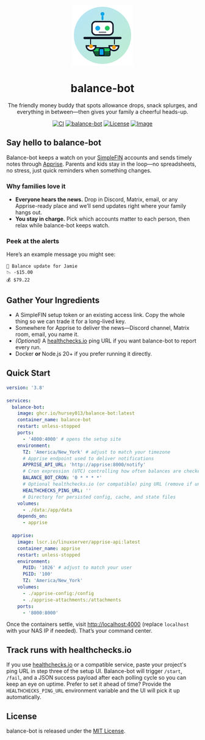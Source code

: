 <p align="center">
  <picture>
    <img alt="Balance-Bot logo" src="logo.svg" width="160" height="160">
  </picture>
</p>

<h1 align="center">balance-bot</h1>

<p align="center">
  The friendly money buddy that spots allowance drops, snack splurges, and everything in between—then gives your family a cheerful heads-up.
</p>

<p align="center">
  <a href="https://github.com/hursey013/balance-bot/actions"><img alt="CI" src="https://img.shields.io/github/actions/workflow/status/hursey013/balance-bot/ci.yml?label=CI&logo=github"></a>
  <a href="#"><img src="https://healthchecks.io/b/2/ef357726-9130-4e27-a62f-31f261558af1.svg" alt="balance-bot"></a>
  <a href="https://github.com/hursey013/balance-bot/blob/main/LICENSE"><img alt="License" src="https://img.shields.io/badge/license-MIT-0EA5E9"></a>
  <a href="https://ghcr.io/hursey013/balance-bot"><img alt="Image" src="https://img.shields.io/badge/ghcr-image-blue"></a>
</p>

## Say hello to balance-bot

Balance-bot keeps a watch on your [SimpleFIN](https://beta-bridge.simplefin.org) accounts and sends timely notes through [Apprise](https://github.com/caronc/apprise). Parents and kids stay in the loop—no spreadsheets, no stress, just quick reminders when something changes.

### Why families love it

- **Everyone hears the news.** Drop in Discord, Matrix, email, or any Apprise-ready place and we’ll send updates right where your family hangs out.
- **You stay in charge.** Pick which accounts matter to each person, then relax while balance-bot keeps watch.

### Peek at the alerts

Here’s an example message you might see:

```
🏦 Balance update for Jamie
📉 -$15.00
💰 $79.22
```

## Gather Your Ingredients

- A SimpleFIN setup token or an existing access link. Copy the whole thing so we can trade it for a long-lived key.
- Somewhere for Apprise to deliver the news—Discord channel, Matrix room, email, you name it.
- _(Optional)_ A [healthchecks.io](https://healthchecks.io) ping URL if you want balance-bot to report every run.
- Docker **or** Node.js 20+ if you prefer running it directly.

## Quick Start

```yaml
version: '3.8'

services:
  balance-bot:
    image: ghcr.io/hursey013/balance-bot:latest
    container_name: balance-bot
    restart: unless-stopped
    ports:
      - '4000:4000' # opens the setup site
    environment:
      TZ: 'America/New_York' # adjust to match your timezone
      # Apprise endpoint used to deliver notifications
      APPRISE_API_URL: 'http://apprise:8000/notify'
      # Cron expression (UTC) controlling how often balances are checked
      BALANCE_BOT_CRON: '0 * * * *'
      # Optional healthchecks.io (or compatible) ping URL (remove if unused)
      HEALTHCHECKS_PING_URL: ''
      # Directory for persisted config, cache, and state files
    volumes:
      - ./data:/app/data
    depends_on:
      - apprise

  apprise:
    image: lscr.io/linuxserver/apprise-api:latest
    container_name: apprise
    restart: unless-stopped
    environment:
      PUID: '1026' # adjust to match your user
      PGID: '100'
      TZ: 'America/New_York'
    volumes:
      - ./apprise-config:/config
      - ./apprise-attachments:/attachments
    ports:
      - '8000:8000'
```

Once the containers settle, visit [http://localhost:4000](http://localhost:4000) (replace `localhost` with your NAS IP if needed). That’s your command center.

## Track runs with healthchecks.io

If you use [healthchecks.io](https://healthchecks.io) or a compatible service, paste your project&apos;s ping URL in step three of the setup UI. Balance-bot will trigger `/start`, `/fail`, and a JSON success payload after each polling cycle so you can keep an eye on uptime. Prefer to set it ahead of time? Provide the `HEALTHCHECKS_PING_URL` environment variable and the UI will pick it up automatically.

## License

balance-bot is released under the [MIT License](./LICENSE).
